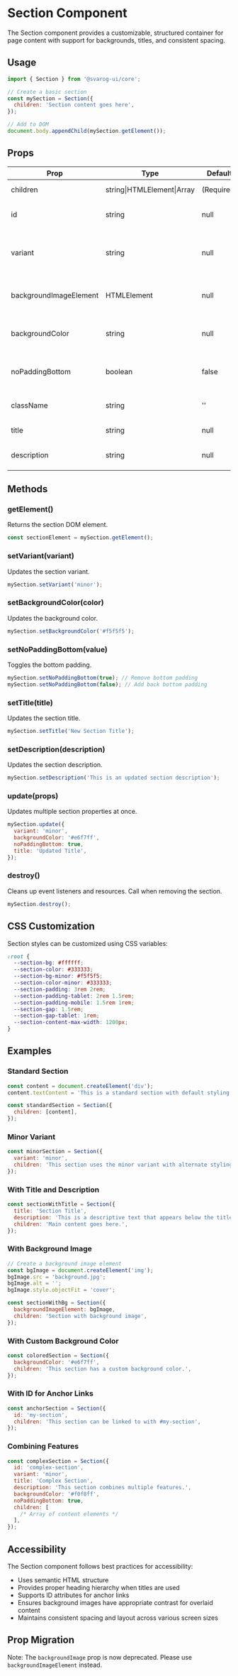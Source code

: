 # Section Component

The Section component provides a customizable, structured container for page content with support for backgrounds, titles, and consistent spacing.

## Usage

```javascript
import { Section } from '@svarog-ui/core';

// Create a basic section
const mySection = Section({
  children: 'Section content goes here',
});

// Add to DOM
document.body.appendChild(mySection.getElement());
```

## Props

| Prop                   | Type                       | Default    | Description                                       |
| ---------------------- | -------------------------- | ---------- | ------------------------------------------------- |
| children               | string\|HTMLElement\|Array | (Required) | Content for the section                           |
| id                     | string                     | null       | Section ID for anchor links                       |
| variant                | string                     | null       | Section variant ("minor" for alternative styling) |
| backgroundImageElement | HTMLElement                | null       | Optional background image element                 |
| backgroundColor        | string                     | null       | Custom background color (CSS color value)         |
| noPaddingBottom        | boolean                    | false      | Whether to remove bottom padding                  |
| className              | string                     | ''         | Additional CSS classes                            |
| title                  | string                     | null       | Optional section title                            |
| description            | string                     | null       | Optional section description                      |

## Methods

### getElement()

Returns the section DOM element.

```javascript
const sectionElement = mySection.getElement();
```

### setVariant(variant)

Updates the section variant.

```javascript
mySection.setVariant('minor');
```

### setBackgroundColor(color)

Updates the background color.

```javascript
mySection.setBackgroundColor('#f5f5f5');
```

### setNoPaddingBottom(value)

Toggles the bottom padding.

```javascript
mySection.setNoPaddingBottom(true); // Remove bottom padding
mySection.setNoPaddingBottom(false); // Add back bottom padding
```

### setTitle(title)

Updates the section title.

```javascript
mySection.setTitle('New Section Title');
```

### setDescription(description)

Updates the section description.

```javascript
mySection.setDescription('This is an updated section description');
```

### update(props)

Updates multiple section properties at once.

```javascript
mySection.update({
  variant: 'minor',
  backgroundColor: '#e6f7ff',
  noPaddingBottom: true,
  title: 'Updated Title',
});
```

### destroy()

Cleans up event listeners and resources. Call when removing the section.

```javascript
mySection.destroy();
```

## CSS Customization

Section styles can be customized using CSS variables:

```css
:root {
  --section-bg: #ffffff;
  --section-color: #333333;
  --section-bg-minor: #f5f5f5;
  --section-color-minor: #333333;
  --section-padding: 3rem 2rem;
  --section-padding-tablet: 2rem 1.5rem;
  --section-padding-mobile: 1.5rem 1rem;
  --section-gap: 1.5rem;
  --section-gap-tablet: 1rem;
  --section-content-max-width: 1200px;
}
```

## Examples

### Standard Section

```javascript
const content = document.createElement('div');
content.textContent = 'This is a standard section with default styling.';

const standardSection = Section({
  children: [content],
});
```

### Minor Variant

```javascript
const minorSection = Section({
  variant: 'minor',
  children: 'This section uses the minor variant with alternate styling.',
});
```

### With Title and Description

```javascript
const sectionWithTitle = Section({
  title: 'Section Title',
  description: 'This is a descriptive text that appears below the title.',
  children: 'Main content goes here.',
});
```

### With Background Image

```javascript
// Create a background image element
const bgImage = document.createElement('img');
bgImage.src = 'background.jpg';
bgImage.alt = '';
bgImage.style.objectFit = 'cover';

const sectionWithBg = Section({
  backgroundImageElement: bgImage,
  children: 'Section with background image',
});
```

### With Custom Background Color

```javascript
const coloredSection = Section({
  backgroundColor: '#e6f7ff',
  children: 'This section has a custom background color.',
});
```

### With ID for Anchor Links

```javascript
const anchorSection = Section({
  id: 'my-section',
  children: 'This section can be linked to with #my-section',
});
```

### Combining Features

```javascript
const complexSection = Section({
  id: 'complex-section',
  variant: 'minor',
  title: 'Complex Section',
  description: 'This section combines multiple features.',
  backgroundColor: '#f0f8ff',
  noPaddingBottom: true,
  children: [
    /* Array of content elements */
  ],
});
```

## Accessibility

The Section component follows best practices for accessibility:

- Uses semantic HTML structure
- Provides proper heading hierarchy when titles are used
- Supports ID attributes for anchor links
- Ensures background images have appropriate contrast for overlaid content
- Maintains consistent spacing and layout across various screen sizes

## Prop Migration

Note: The `backgroundImage` prop is now deprecated. Please use `backgroundImageElement` instead.
